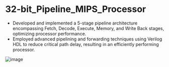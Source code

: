# 32-bit_Pipeline_MIPS_Processor
- Developed and implemented a 5-stage pipeline architecture encompassing Fetch, Decode, Execute, Memory, and Write Back stages, optimizing processor performance.
- Employed advanced pipelining and forwarding techniques using Verilog HDL to reduce critical path delay, resulting in an efficiently performing processor.
  
![image](https://github.com/RahulV-24/32-bit_Pipeline_MIPS_Processor/assets/76695044/402f50ee-3735-4d72-928c-247b3371cf7d)
